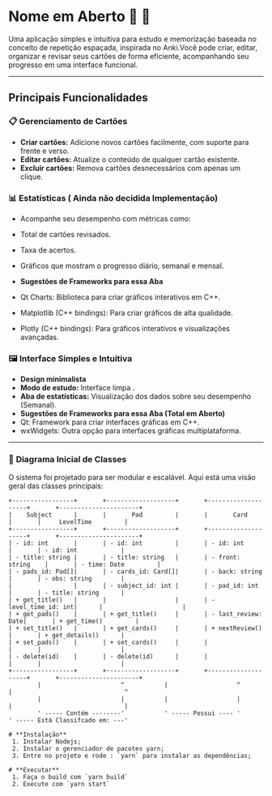 # **Nome em Aberto**  🔎 📖
Uma aplicação simples e intuitiva para estudo e memorização baseada no conceito de repetição espaçada, inspirada no Anki.Você pode criar, editar, organizar e revisar seus cartões de forma eficiente, acompanhando seu progresso em uma interface  funcional.

---

## **Principais Funcionalidades**

### 📋 **Gerenciamento de Cartões**
- **Criar cartões:** Adicione novos cartões facilmente, com suporte para frente e verso.  
- **Editar cartões:** Atualize o conteúdo de qualquer cartão existente.  
- **Excluir cartões:** Remova cartões desnecessários com apenas um clique.  

### 📊 **Estatísticas ( Ainda não decidida Implementação)**
  - Acompanhe seu desempenho com métricas como:
  - Total de cartões revisados.
  - Taxa de acertos.
  - Gráficos que mostram o progresso diário, semanal e mensal.
    
  - **Sugestões de  Frameworks para essa Aba**
  - Qt Charts: Biblioteca para criar gráficos interativos em C++.
  - Matplotlib (C++ bindings): Para criar gráficos de alta qualidade.
  - Plotly (C++ bindings): Para gráficos interativos e visualizações avançadas.

### 🖼️ **Interface Simples e Intuitiva**
- **Design minimalista**
- **Modo de estudo:** Interface limpa .
- **Aba de estatísticas:** Visualização dos dados sobre seu desempenho (Semanal).
 - **Sugestões de  Frameworks para essa Aba (Total em Aberto)** 
- Qt: Framework para criar interfaces gráficas em C++.
- wxWidgets: Outra opção para interfaces gráficas multiplataforma.

---



### 🧩 **Diagrama Inicial de Classes**
O sistema foi projetado para ser modular e escalável. Aqui está uma visão geral das classes principais:

```plaintext
+-----------------+       +-------------------+       +--------------------+       +----------------------+
|    Subject      |       |       Pad         |       |       Card         |       |     LevelTime         |
+-----------------+       +-------------------+       +--------------------+       +----------------------+
| - id: int       |       | - id: int         |       | - id: int          |       | - id: int            |
| - title: string |       | - title: string   |       | - front: string    |       | - time: Date         |
| - pads_id: Pad[]|       | - cards_id: Card[]|       | - back: string     |       | - obs: string        |
|                 |       | - subject_id: int |       | - pad_id: int      |       | - title: string      |
| + get_title()   |       |                   |       | - level_time_id: int|      |                      |
| + get_pads()    |       | + get_title()     |       | - last_review: Date|       | + get_time()         |
| + set_title()   |       | + get_cards()     |       | + nextReview()     |       | + get_details()      |
| + set_pads()    |       | + set_cards()     |       |                    |       |                      |
| - delete(id)    |       | - delete(id)      |       |                    |       |                      |
+-----------------+       +-------------------+       +--------------------+       +----------------------+
        |                      ^           |                   ^       |                               ^
        |                      |           |                   |       |                               |
        ' ----- Contém --------'           ' ----- Possui ---- '       ' ----- Está Classifcado em: ---'

# **Instalação** 
 1. Instalar Nodejs;
 2. Instalar o gerenciador de pacotes yarn;
 3. Entre no projeto e rode : `yarn` para instalar as dependências;
 
# **Executar** 
 1. Faça o build com `yarn build`
 2. Execute com `yarn start`
                  
                               
                                                    
                                                              
